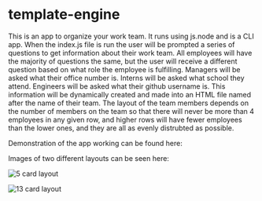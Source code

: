 # template-engine

This is an app to organize your work team. It runs using js.node and is a CLI app. When the index.js file is run the user will be prompted a series of questions to get information about their work team. All employees will have the majority of questions the same, but the user will receive a different question based on what role the employee is fulfilling. Managers will be asked what their office number is. Interns will be asked what school they attend. Engineers will be asked what their github username is. This information will be dynamically created and made into an HTML file named after the name of their team. The layout of the team members depends on the number of members on the team so that there will never be more than 4 employees in any given row, and higher rows will have fewer employees than the lower ones, and they are all as evenly distrubted as possible.

Demonstration of the app working can be found here:

Images of two different layouts can be seen here:

![5 card layout](https://github.com/paulrobhendrickson/template-engine/blob/master/images/Screen%20Shot%202019-12-12%20at%2011.21.18%20PM.png?raw=true)

![13 card layout](https://github.com/paulrobhendrickson/template-engine/blob/master/images/Screen%20Shot%202019-12-12%20at%2011.21.25%20PM.png?raw=true)
